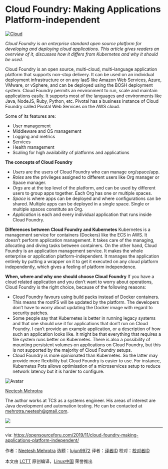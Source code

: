 [#]: collector: (lujun9972)
[#]: translator: ( )
[#]: reviewer: ( )
[#]: publisher: ( )
[#]: url: ( )
[#]: subject: (Cloud Foundry: Making Applications Platform-independent)
[#]: via: (https://opensourceforu.com/2019/11/cloud-foundry-making-applications-platform-independent/)
[#]: author: (Neetesh Mehrotra https://opensourceforu.com/author/neetesh-mehrotra/)

Cloud Foundry: Making Applications Platform-independent
======

[![][1]][2]

_Cloud Foundry is an enterprise standard open source platform for developing and deploying cloud applications. This article gives readers an overview of it, discusses how it differs from Kubernetes and why it should be used._

Cloud Foundry is an open source, multi-cloud, multi-language application platform that supports non-stop delivery. It can be used on an individual deployment infrastructure or on any IaaS like Amazon Web Services, Azure, VMware, or vSphere, and can be deployed using the BOSH deployment system. Cloud Foundry permits an environment to run, scale and maintain applications easily. It supports most of the languages and environments like Java, NodeJS, Ruby, Python, etc. Pivotal has a business instance of Cloud Foundry called Pivotal Web Services on the AWS cloud.

Some of its features are:

  * User management
  * Middleware and OS management
  * Logging and metrics
  * Services
  * Health management
  * Scaling for high availability of platforms and applications



**The concepts of Cloud Foundry**

  * _Users_ are the users of Cloud Foundry who can manage org/space/app.
  * _Roles_ are the privileges assigned to different users like Org manager or Space manager.
  * _Orgs_ are at the top level of the platform, and can be used by different users to group apps together. Each Org has one or multiple spaces.
  * _Space_ is where apps can be deployed and where configurations can be shared. Multiple apps can be deployed in a single space. Single or multiple spaces constitute an Org.
  * _Application_ is each and every individual application that runs inside Cloud Foundry.



**Differences between Cloud Foundry and Kubernetes**
Kubernetes is a management service for containers (Dockers) like the ECS in AWS. It doesn’t perform application management. It takes care of the managing, allocating and diving tasks between containers.
On the other hand, Cloud Foundry is an application management service. It makes the whole enterprise or application platform-independent. It manages the application entirely by putting a wrapper on it to get it executed on any cloud platform independently, which gives a feeling of platform independence.

**When, where and why one should choose Cloud Foundry**
If you have a cloud related application and you don’t want to worry about operations, Cloud Foundry is the right choice, because of the following reasons:

  * Cloud Foundry favours using build packs instead of Docker containers. This means the rootFS will be updated by the platform. The developers don’t have to worry about updating the Docker image with regard to security patches.
  * Some people say that Kubernetes is better in running legacy systems and that one should use it for applications that don’t run on Cloud Foundry. I can’t provide an example application, or a description of how such an application looks like. It might be that everything that requires a file system runs better on Kubernetes. There is also a possibility of mounting persistent volumes on applications on Cloud Foundry, but this is not supported by the majority of Cloud Foundry setups.
  * Cloud Foundry is more opinionated than Kubernetes. So the latter may provide more flexibility but Cloud Foundry is easier to use. For instance, Kubernetes Pots allows optimisation of a microservices setup to reduce network latency but it is harder to configure.



![Avatar][3]

[Neetesh Mehrotra][4]

The author works at TCS as a systems engineer. His areas of interest are Java development and automation testing. He can be contacted at [mehrotra.neetesh@gmail.com][5].

[![][6]][7]

--------------------------------------------------------------------------------

via: https://opensourceforu.com/2019/11/cloud-foundry-making-applications-platform-independent/

作者：[Neetesh Mehrotra][a]
选题：[lujun9972][b]
译者：[译者ID](https://github.com/译者ID)
校对：[校对者ID](https://github.com/校对者ID)

本文由 [LCTT](https://github.com/LCTT/TranslateProject) 原创编译，[Linux中国](https://linux.cn/) 荣誉推出

[a]: https://opensourceforu.com/author/neetesh-mehrotra/
[b]: https://github.com/lujun9972
[1]: https://i2.wp.com/opensourceforu.com/wp-content/uploads/2013/12/Cloud.jpg?resize=590%2C335&ssl=1 (Cloud)
[2]: https://i2.wp.com/opensourceforu.com/wp-content/uploads/2013/12/Cloud.jpg?fit=590%2C335&ssl=1
[3]: https://secure.gravatar.com/avatar/9e923310f568db4d7e51c3067c42105f?s=100&r=g
[4]: https://opensourceforu.com/author/neetesh-mehrotra/
[5]: mailto:mehrotra.neetesh@gmail.com
[6]: https://opensourceforu.com/wp-content/uploads/2019/11/assoc.png
[7]: https://feedburner.google.com/fb/a/mailverify?uri=LinuxForYou&loc=en_US
